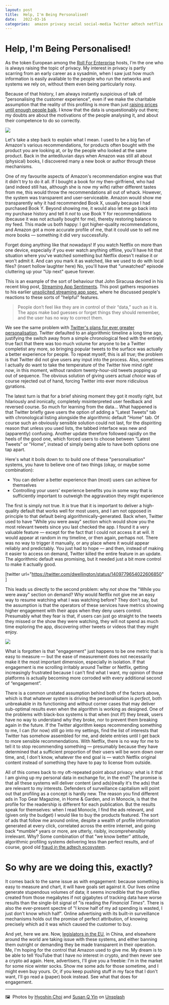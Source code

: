 ```yaml
---
layout: post
title:  Help, I'm Being Personalised! 
date:   2022-03-16 
categories:  amazon privacy social social-media Twitter adtech netflix algorithms 
---
```


# Help, I'm Being Personalised!


As the token European among the [Roll For Enterprise](http://rollforenterprise.com) hosts, I'm the one who is always raising the topic of privacy. My interest in privacy is partly scarring from an early career as a sysadmin, when I saw just how much information is easily available to the people who run the networks and systems we rely on, without them even being particularly nosy.

Because of that history, I am always instantly suspicious of talk of "personalising the customer experience", even if we make the charitable assumption that the reality of this profiling is more than just [raising prices until enough people balk](https://www.wsj.com/articles/SB10001424052702304458604577488822667325882 "On Orbitz, Mac Users Steered to Pricier Hotels"). I know that the data is unquestionably out there; my doubts are about the motivations of the people analysing it, and about their competence to do so correctly.

![](/images/image.52.png)

Let's take a step back to explain what I mean. I used to be a big fan of Amazon's various recommendations, for products often bought with the product you are looking at, or by the people who looked at the same product. Back in the antediluvian days when Amazon was still all about (physical) books, I discovered many a new book or author through these mechanisms.

One of my favourite aspects of Amazon's recommendation engine was that it didn't try to do it all. If I bought a book for my then-girlfriend, who had (and indeed still has, although she is now my wife) rather different tastes from me, this would throw the recommendations all out of whack. However, the system was transparent and user-serviceable. Amazon would show me transparently why it had recommended Book X, usually because I had purchased Book Y. Beyond showing me, it would also let me go back into my purchase history and tell it *not* to use Book Y for recommendations (because it was not actually bought for me), thereby restoring balance to my feed. This made us both happy: I got higher-quality recommendations, and Amazon got a more accurate profile of me, that it could use to sell me more books — something it did very successfully.

Forget doing anything like that nowadays! If you watch Netflix on more than one device, especially if you ever watch anything offline, you'll have hit that situation where you've watched something but Netflix doesn't realise it or won't admit it. And can you mark it as watched, like we used to do with local files? (insert hollow laughter here) No, you'll have that "unwatched" episode cluttering up your "Up next" queue forever.

This is an example of the sort of behaviour that John Siracusa decried in his recent blog post, [Streaming App Sentiments](https://hypercritical.co/2022/02/17/streaming-app-sentiments). This post gathers responses to his earlier [unsolicited streaming app spec](https://hypercritical.co/2022/02/15/streaming-apps), where he discussed people's reactions to these sorts of "helpful" features.

> People don’t feel like they are in control of their “data,” such as it is. The apps make bad guesses or forget things they should remember, and the user has no way to correct them.

We see the same problem with [Twitter's plans for ever greater personalisation](https://www.theverge.com/2022/3/10/22970043/twitter-product-leadership-interview). Twitter defaulted to an algorithmic timeline a long time ago, justifying the switch away from a simple chronological feed with the entirely true fact that there was too much volume for anyone to be a Twitter completist any more, so bringing popular tweets to the surface was actually a better experience for people. To repeat myself, this is all *true*; the problem is that Twitter did not give users any input into the process. Also, sometimes I actually do want to take the temperature of the Twitter hive mind *right now*, in this moment, without random twenty-hour-old tweets popping up out of sequence. The obvious solution of giving users actual *choice* was of course rejected out of hand, forcing Twitter into ever more ridiculous gyrations.

The latest turn is that for a brief shining moment they got it mostly right, but hilariously and ironically, completely misinterpreted user feedback and reversed course. So much for learning from the data… What happened is that Twitter briefly gave users the option of adding a "Latest Tweets" tab with chronological listing alongside the algorithmic default "Home" tab. Of course such an obviously sensible solution could not last, for the dispiriting reason that unless you used lists, the tabbed interface was new and (apparently) confusing. Another update therefore followed rapidly on the heels of the good one, which forced users to choose between "Latest Tweets" or "Home", instead of simply being able to have both options one tap apart.

Here's what it boils down to: to build one of these "personalisation" systems, you have to believe one of two things (okay, or maybe some combination):

- You can deliver a better experience than (most) users can achieve for themselves
- Controlling your users' experience benefits you in some way that is sufficiently important to outweigh the aggravation they might experience

The first is simply not true. It *is* true that it is important to deliver a high-quality default that works well for most users, and I am not opposed in principle to that default being algorithmically-generated. Back when, Twitter used to have "While you were away" section which would show you the most relevant tweets since you last checked the app. I found it a very valuable feature — except for the fact that I could not access it at will. It would appear at random in my timeline, or then again, perhaps not. There was no way to trigger it manually, or any place where it would appear reliably and predictably. You just had to hope — and then, instead of making it easier to access on demand, Twitter killed the entire feature in an update. The algorithmic default was promising, but it needed just a bit more control to make it actually good.

[twitter url="<https://twitter.com/dwellington/status/1409779654022606850>" ]

This leads us directly to the second problem: why *not* show the "While you were away" section on demand? Why would Netflix not give me an easy way to resume watching what I was watching before? They don't say, but the assumption is that the operators of these services have metrics showing higher engagement with their apps when they deny users control. Presumably what they fear is that, if users can just go straight to the tweets they missed or the show they were watching, they will not spend as much time exploring the app, discovering other tweets or videos that they might enjoy.

![](/images/image.53.png)

What is forgotten is that "engagement" just happens to be one metric that is easy to measure — but the ease of measurement does not necessarily make it the most important dimension, especially in isolation. If that engagement is me scrolling irritably around Twitter or Netflix, getting increasingly frustrated because I can't find what I want, my opinion of those platforms is actually becoming more corroded with every additional second of “engagement”.

There is a common unstated assumption behind both of the factors above, which is that whatever system is driving the personalisation is *perfect*, both unbreakable in its functioning and without corner cases that may deliver sub-optimal results even when the algorithm is working as designed. One of the problems with black-box systems is that when (not if!) they break, users have no way to understand why they broke, nor to prevent them breaking again in the future. If the Twitter algorithm keeps recommending something to me, I can (for now) still go into my settings, find the list of interests that Twitter has somehow assembled for me, and delete entries until I get back to more sensible recommendations. With Netflix, there is no way for me to tell it to stop recommending something — presumably because they have determined that a sufficient proportion of their users will be worn down over time, and, I don't know, whatever the end goal is — watch Netflix original content instead of something they have to pay to license from outside.

All of this comes back to my oft-repeated point about privacy: what is it that I am giving up my personal data in exchange for, in the end? The promise is that all these systems will deliver content (and ads)(really it's the ads) that are relevant to my interests. Defenders of surveillance capitalism will point out that profiling as a concept is hardly new. The reason you find different ads in Top Gear Magazine, in Home & Garden, and in Monocle, is that the profile for the readership is different for each publication. But the results speak for themselves: when I read Monocle, I find the ads relevant, and (given only the budget) I would like to buy the products featured. The sort of ads that follow me around online, despite a wealth of profile information generated at every click, correlated across the entire internet, and going back \*mumble\* years or more, are utterly, risibly, incomprehensibly irrelevant. Why? Some combination of that "we know better" attitude, algorithmic profiling systems delivering less than perfect results, and of course, good old [fraud in the adtech ecosystem](http://adcontrarian.blogspot.com/2021/01/the-inescapable-logic-of-ad-fraud.html).

# So why are we doing this, exactly?

It comes back to the same issue as with engagement: because something is easy to measure and chart, it will have goals set against it. Our lives online generate stupendous volumes of data; it seems incredible that the profiles created from those megabytes if not gigabytes of tracking data have worse results than the single-bit signal of "is reading the *Financial Times*". There is also the ever-present spectre of "I know half of my ad spending is wasted, I just don't know which half". Online advertising with its built-in surveillance mechanisms holds out the promise of perfect attribution, of knowing precisely which ad it was which caused the customer to buy.

And yet, here we are. Now, [legislators in the EU](https://www.europarl.europa.eu/doceo/document/TA-9-2021-0499_EN.html), in China, and elsewhere around the world are taking issue with these systems, and either banning them outright or demanding they be made transparent in their operation. Me, I'm hoping for the control that Amazon used to give me. My dream is to be able to tell YouTube that I have no interest in crypto, and then never see a crypto ad again. Here, advertisers, I'll give you a freebie: I'm in the market for some nice winter socks. Show me some ads for those sometime, and I might even buy yours. Or, if you keep pushing stuff in my face that I don't want, I'll go read a (paper) book instead. See what that does for engagement.

***
🖼️  Photos by [Hyoshin Choi](https://instagram.com/hyoshining) and [Susan Q Yin](https://instagram.com/syinq) on [Unsplash](https://www.unsplash.com)

